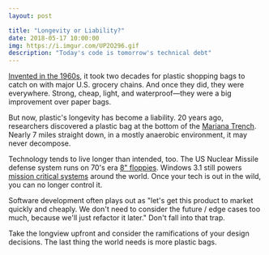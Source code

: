 ```yaml
---
layout: post

title: "Longevity or Liability?"
date: 2018-05-17 10:00:00
img: https://i.imgur.com/UP2O296.gif
description: "Today's code is tomorrow's technical debt"
---
```


[Invented in the 1960s](https://www.wikiwand.com/en/Plastic_shopping_bag), it took two decades for plastic shopping bags to catch on with major U.S. grocery chains. And once they did, they were everywhere. Strong, cheap, light, and waterproof—they were a big improvement over paper bags.

But now, plastic's longevity has become a liability. 20 years ago, researchers discovered a plastic bag at the bottom of the [Mariana Trench](http://www.godac.jamstec.go.jp/catalog/dsdebris/metadataDisp/JEDI_KAIKO0073_00010V?lang=en). Nearly 7 miles straight down, in a mostly anaerobic environment, it may never decompose.

Technology tends to live longer than intended, too. The US Nuclear Missile defense system runs on 70's era [8" floppies](https://www.cnn.com/2016/05/26/us/pentagon-floppy-disks-nuclear/index.html). Windows 3.1 still powers [mission critical systems](https://www.zdnet.com/article/a-23-year-old-windows-3-1-system-failure-crashed-paris-airport/) around the world. Once your tech is out in the wild, you can no longer control it.

Software development often plays out as "let's get this product to market quickly and cheaply. We don't need to consider the future / edge cases too much, because we'll just refactor it later." Don't fall into that trap.

Take the longview upfront and consider the ramifications of your design decisions. The last thing the world needs is more plastic bags.

